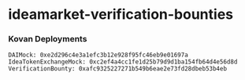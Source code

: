 # ideamarket-verification-bounties

### Kovan Deployments

```
DAIMock: 0xe2d296c4e3a1efc3b12e928f95fc46eb9e01697a
IdeaTokenExchangeMock: 0xc2ef4a4cc1fe1d25b79d9d1ba154fb64d4e56d8d
VerificationBounty: 0xafc9325227271b549b6eae2e73fd28dbeb53b4eb
```
